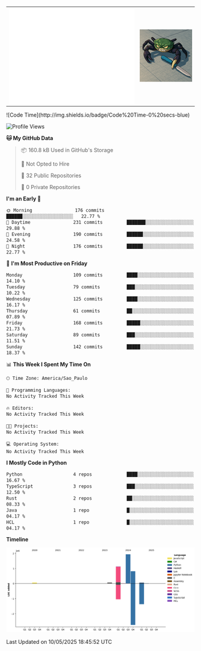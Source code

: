 <table cellspacing="0" cellpadding="0">
    <tr>
        <td class="metrics">
            <picture>
                <img src="./github-metrics.svg"/>
            </picture>
        </td>
        <td class="image">
            <picture>
                <img src="./crap.png" width="400">
            </picture>
        </td>
    </tr>
</table>
<!--START_SECTION:waka-->
![Code Time](http://img.shields.io/badge/Code%20Time-0%20secs-blue)

![Profile Views](http://img.shields.io/badge/Profile%20Views-0-blue)

**🐱 My GitHub Data** 

> 📦 160.8 kB Used in GitHub's Storage 
 > 
> 🚫 Not Opted to Hire
 > 
> 📜 32 Public Repositories 
 > 
> 🔑 0 Private Repositories 
 > 
**I'm an Early 🐤** 

```text
🌞 Morning                176 commits         ██████░░░░░░░░░░░░░░░░░░░   22.77 % 
🌆 Daytime                231 commits         ███████░░░░░░░░░░░░░░░░░░   29.88 % 
🌃 Evening                190 commits         ██████░░░░░░░░░░░░░░░░░░░   24.58 % 
🌙 Night                  176 commits         ██████░░░░░░░░░░░░░░░░░░░   22.77 % 
```
📅 **I'm Most Productive on Friday** 

```text
Monday                   109 commits         ████░░░░░░░░░░░░░░░░░░░░░   14.10 % 
Tuesday                  79 commits          ███░░░░░░░░░░░░░░░░░░░░░░   10.22 % 
Wednesday                125 commits         ████░░░░░░░░░░░░░░░░░░░░░   16.17 % 
Thursday                 61 commits          ██░░░░░░░░░░░░░░░░░░░░░░░   07.89 % 
Friday                   168 commits         █████░░░░░░░░░░░░░░░░░░░░   21.73 % 
Saturday                 89 commits          ███░░░░░░░░░░░░░░░░░░░░░░   11.51 % 
Sunday                   142 commits         █████░░░░░░░░░░░░░░░░░░░░   18.37 % 
```


📊 **This Week I Spent My Time On** 

```text
🕑︎ Time Zone: America/Sao_Paulo

💬 Programming Languages: 
No Activity Tracked This Week

🔥 Editors: 
No Activity Tracked This Week

🐱‍💻 Projects: 
No Activity Tracked This Week

💻 Operating System: 
No Activity Tracked This Week
```

**I Mostly Code in Python** 

```text
Python                   4 repos             ████░░░░░░░░░░░░░░░░░░░░░   16.67 % 
TypeScript               3 repos             ███░░░░░░░░░░░░░░░░░░░░░░   12.50 % 
Rust                     2 repos             ██░░░░░░░░░░░░░░░░░░░░░░░   08.33 % 
Java                     1 repo              █░░░░░░░░░░░░░░░░░░░░░░░░   04.17 % 
HCL                      1 repo              █░░░░░░░░░░░░░░░░░░░░░░░░   04.17 % 
```



**Timeline**

![Lines of Code chart](https://raw.githubusercontent.com/markkyn/markkyn/main/assets/bar_graph.png)


 Last Updated on 10/05/2025 18:45:52 UTC
<!--END_SECTION:waka-->

